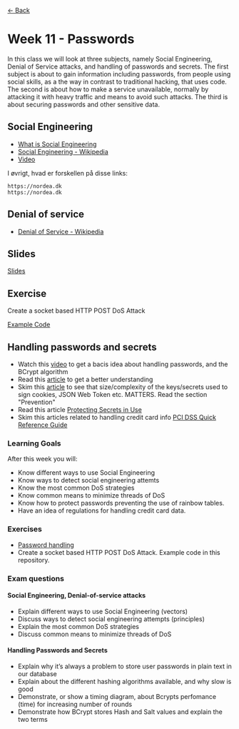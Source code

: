[&larr; Back](../index.md)

# Week 11 - Passwords

In this class we will look at three subjects,
namely Social Engineering, Denial of Service attacks, and handling of passwords and secrets.
The first subject is about to gain information including passwords,
from people using social skills,
as a the way in contrast to traditional hacking,
that uses code.
The second is about how to make a service unavailable,
normally by attacking it with heavy traffic and means to avoid such attacks.
The third is about securing passwords and other sensitive data.

## Social Engineering

* [What is Social Engineering](https://www.csoonline.com/article/2124681/social-engineering/what-is-social-engineering.html)
* [Social Engineering - Wikipedia](https://en.wikipedia.org/wiki/Social_engineering_(security))
* [Video](https://youtu.be/lc7scxvKQOo)

I øvrigt, hvad er forskellen på disse links:
```
https://nordea.dk
https://nοrdeа.dk
```

## Denial of service

* [Denial of Service - Wikipedia](https://en.wikipedia.org/wiki/Denial-of-service_attack)

## Slides

[Slides](https://github.com/SecurityDatFall2018/Week-13/blob/master/Social%20Engineering%20and%20DoS.pptx)

## Exercise

Create a socket based HTTP POST DoS Attack

[Example Code](https://github.com/SecurityDatFall2018/Week-13-Code)

## Handling passwords and secrets

- Watch this [video](https://www.youtube.com/watch?v=O6cmuiTBZVs) to get a bacis idea about handling passwords, and the BCrypt algorithm
- Read this [article](http://dustwell.com/how-to-handle-passwords-bcrypt.html) to get a better understanding
- Skim this [article]() to see that size/complexity of the keys/secrets used to sign cookies, JSON Web Token etc. MATTERS. Read the section "Prevention"
- Read this article [Protecting Secrets in Use](https://www.unboundtech.com/protecting-secrets-in-use-the-long-version/)
- Skim this articles related to handling credit card info [PCI DSS Quick Reference Guide](https://www.pcisecuritystandards.org/documents/PCI%20SSC%20Quick%20Reference%20Guide.pdf)


### Learning Goals

After this week you will:

* Know different ways to use Social Engineering
* Know ways to detect social engineering attemts
* Know the most common DoS strategies
* Know common means to minimize threads of DoS
* Know how to protect passwords preventing the use of rainbow tables.
* Have an idea of regulations for handling credit card data.

### Exercises

* [Password handling](https://docs.google.com/document/d/1eS3u_N6LQtYgBWa21iW9t17lRJElmlVAQA131SoNO78/edit?usp=sharing)
*  Create a socket based HTTP POST DoS Attack. Example code in this repository.

### Exam questions

#### Social Engineering, Denial-of-service attacks
* Explain different ways to use Social Engineering (vectors)
* Discuss ways to detect social engineering attempts (principles)
* Explain the most common DoS strategies
* Discuss common means to minimize threads of DoS

#### Handling Passwords and Secrets

* Explain why it’s always a problem to store user passwords in plain text in our database
* Explain about the different hashing algorithms available, and why slow is good
* Demonstrate, or show a timing diagram, about Bcrypts perfomance (time) for increasing number of rounds
* Demonstrate how BCrypt stores Hash and Salt values and explain the two terms

